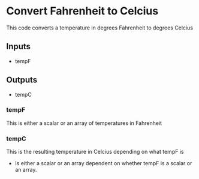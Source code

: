 # Convert Fahrenheit to Celcius
This code converts a temperature in degrees Fahrenheit to degrees Celcius

## Inputs
* tempF

## Outputs
* tempC

### tempF
This is either a scalar or an array of temperatures in Fahrenheit

### tempC
This is the resulting temperature in Celcius depending on what tempF is
* Is either a scalar or an array dependent on whether tempF is a scalar or an array. 
